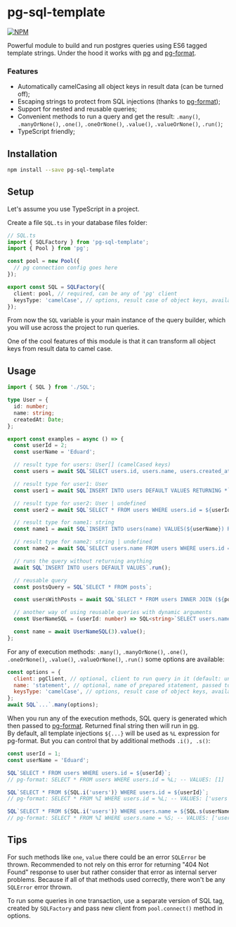# pg-sql-template

[![NPM][npm-icon]][npm-url]

Powerful module to build and run postgres queries using ES6 tagged template strings. Under the hood it works with [pg](https://github.com/brianc/node-postgres) and [pg-format](https://github.com/datalanche/node-pg-format).

### Features
- Automatically camelCasing all object keys in result data (can be turned off);
- Escaping strings to protect from SQL injections (thanks to [pg-format](https://github.com/datalanche/node-pg-format));
- Support for nested and reusable queries;
- Convenient methods to run a query and get the result: `.many()`, `.manyOrNone()`, `.one()`, `.oneOrNone()`, `.value()`, `.valueOrNone()`, `.run()`;
- TypeScript friendly;

## Installation
```bash
npm install --save pg-sql-template
```

## Setup
Let's assume you use TypeScript in a project.

Create a file `SQL.ts` in your database files folder:
```typescript
// SQL.ts
import { SQLFactory } from 'pg-sql-template';
import { Pool } from 'pg';

const pool = new Pool({
  // pg connection config goes here
});

export const SQL = SQLFactory({ 
  client: pool, // required, can be any of 'pg' client
  keysType: 'camelCase', // options, result case of object keys, available options: 'raw' | 'camelCase' (default: 'camelCase')
});
```
From now the `SQL` variable is your main instance of the query builder, which you will use across the project to run queries.

One of the cool features of this module is that it can transform all object keys from result data to camel case.

## Usage

```typescript
import { SQL } from './SQL';

type User = {
  id: number;
  name: string;
  createdAt: Date;
};

export const examples = async () => {
  const userId = 2;
  const userName = 'Eduard';

  // result type for users: User[] (camelCased keys)
  const users = await SQL`SELECT users.id, users.name, users.created_at FROM users`.many<User>();

  // result type for user1: User
  const user1 = await SQL`INSERT INTO users DEFAULT VALUES RETURNING *`.one<User>();

  // result type for user2: User | undefined
  const user2 = await SQL`SELECT * FROM users WHERE users.id = ${userId}`.oneOrNone<User>();

  // result type for name1: string
  const name1 = await SQL`INSERT INTO users(name) VALUES(${userName}) RETURNING name`.value<string>();

  // result type for name2: string | undefined
  const name2 = await SQL`SELECT users.name FROM users WHERE users.id = 5`.valueOrNone<string>();

  // runs the query without returning anything
  await SQL`INSERT INTO users DEFAULT VALUES`.run();

  // reusable query
  const postsQuery = SQL`SELECT * FROM posts`;

  const usersWithPosts = await SQL`SELECT * FROM users INNER JOIN (${postsQuery}) posts ON posts.user_id = users.id`.many();

  // another way of using reusable queries with dynamic arguments
  const UserNameSQL = (userId: number) => SQL<string>`SELECT users.name FROM users WHERE users.id = ${userId}`;

  const name = await UserNameSQL(3).value();
};
```

For any of execution methods: `.many()`, `.manyOrNone()`, `.one()`, `.oneOrNone()`, `.value()`, `.valueOrNone()`, `.run()` some options are available:
```javascript
const options = {
  client: pgClient, // optional, client to run query in it (default: undefined)
  name: 'statement', // optional, name of prepared statement, passed to 'pg' (default: undefined)
  keysType: 'camelCase', // options, result case of object keys, available options: 'raw' | 'camelCase' (default: 'camelCase')
};
await SQL`...`.many(options);
```

When you run any of the execution methods, SQL query is generated which then passed to [pg-format](https://github.com/datalanche/node-pg-format). Returned final string then will run in [pg](https://github.com/brianc/node-postgres).   
By default, all template injections `${...}` will be used as `%L` expression for pg-format. But you can control that by additional methods `.i(), .s()`:
```typescript
const userId = 1;
const userName = 'Eduard';

SQL`SELECT * FROM users WHERE users.id = ${userId}`;
// pg-format: SELECT * FROM users WHERE users.id = %L; -- VALUES: [1]

SQL`SELECT * FROM ${SQL.i('users')} WHERE users.id = ${userId}`;
// pg-format: SELECT * FROM %I WHERE users.id = %L; -- VALUES: ['users', 1]

SQL`SELECT * FROM ${SQL.i('users')} WHERE users.name = ${SQL.s(userName)}`;
// pg-format: SELECT * FROM %I WHERE users.name = %S; -- VALUES: ['users', 'Eduard']
```

## Tips
For such methods like `one`, `value` there could be an error `SQLError` be thrown. Recommended to not rely on this error for returning "404 Not Found" response to user but rather consider that error as internal server problems. Because if all of that methods used correctly, there won't be any `SQLError` error thrown.

To run some queries in one transaction, use a separate version of SQL tag, created by `SQLFactory` and pass new client from `pool.connect()` method in options.

[npm-url]: https://www.npmjs.com/package/pg-sql-template
[npm-icon]: https://img.shields.io/npm/v/pg-sql-template.svg?logo=npm&logoColor=fff&label=NPM+package&color=limegreen
